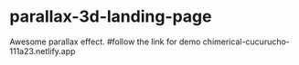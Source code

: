 # parallax-3d-landing-page
Awesome parallax effect.
#follow the link for demo
chimerical-cucurucho-111a23.netlify.app
